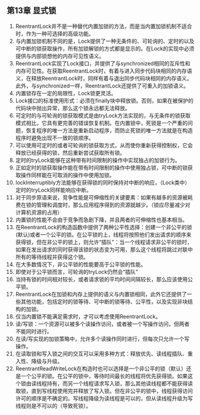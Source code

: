 ## 第13章 显式锁

1. ReentrantLock并不是一种替代内置加锁的方法，而是当内置加锁机制不适合时，作为一种可选择的高级功能。
2. 与内置加锁机制不同的是，Lock提供了一种无条件的、可轮询的、定时的以及可中断的锁获取操作，所有加锁解锁的方式都是显示的。在Lock的实现中必须提供与内部锁想他的内存可见性语义。
3. ReentrantLock实现了Lock接口，并提供了与synchronized相同的互斥性和内存可见性。在获取ReentrantLock时，有着与进入同步代码块相同的内存语义，在释放ReentrantLock时，同样有着与退出同步代码块相同的内存语义。此外，与synchronized一样，ReentrantLock还提供了可重入的加锁语义。
4. 内置锁存在一定的局限性，Lock锁更灵活。
5. Lock接口的标准使用形式：必须在finally块中释放锁。否则，如果在被保护的代码块中抛出异常，那么这个锁永远都无法释放。
6. 可定时的与可轮询的锁获取模式是由tryLock方法实现的，与无条件的锁获取模式相比，它具有更完善的错误恢复机制。在内置锁中，死锁是一个严重的问题，恢复程序的唯一方法是重新启动程序，而防止死锁的唯一方法就是在构造程序时避免出现不一致的锁顺序。
7. 可以使用可定时的或者可轮询的锁获取方式，从而使你重新获得控制权，它会释放已经获得的锁，然后重新尝试获取所有锁。
8. 定时的tryLock能够在这种带有时间限制的操作中实现独占的加锁行为。
9. 正如定时的锁获取操作能在带有时间限制的操作中使用独占锁，可中断的锁获取操作同样能在可取消的操作中使用加锁。
10. lockInterruptibly方法能够在获得锁的同时保持对中断的响应，（Lock类中）定时的tryLock同样能响应中断。
11. 对于同步原语来说，竞争性能是可伸缩性的关键要素：如果有越多的资源被耗费在锁的管理和调度时，那么应用程序得到的资源就越少。（锁应尽量减少对计算机资源的占用）
12. 内置锁的性能不会由于竞争而急剧下降，并且两者的可伸缩性也基本相当。
13. 在ReentrantLock的构造函数中提供了两种公平性选择：创建一个非公平的锁(默认)或者一个公平的锁。在公平锁的上，线程将按照他们发出请求的顺序来获得锁，但在非公平的锁上，则允许“插队”：当一个线程请求非公平的锁时，如果在发出请求的同时获得该锁的状态变为可用，那么这个线程将跳过对联中所有的等待线程并获得这个锁。
14. 在大多数情况下，非公平锁的性能要高于公平锁的性能。
15. 即使对于公平锁而言，可轮询的tryLock仍然会“插队”
16. 当持有锁的时间相对较长，或者请求锁的平均时间间隔较长，那么应该使用公平锁。
17. ReentrantLock在加锁和内存上提供的语义与内置锁相同，此外它还提供了一些其他功能，包括定时的锁等待、可中断的锁等待、公平性，以及实现非块结构的加锁。
18. 仅当内置锁不能满足需求时，才可以考虑使用ReentrantLock。
19. 读/写锁：一个资源可以被多个读操作访问，或者被一个写操作访问，但两者不能同时进行。
20. 在读/写实现的加锁策略中，允许多个读操作同时进行，但每次只允许一个写操作。
21. 在读取锁和写入锁之间的交互可以采用多种方式：释放优先、读线程插队、重入性、降级与升级。
22. ReentrantReadWriteLock在构造时也可以选择是一个非公平的锁（默认）还是一个公平的锁。在公平的锁中，等待时间最长的线程将优先获得锁。如果这个锁由读线程持有，而另一个线程请求写入锁，那么其他读线程都不能获得读取锁，直到写线程使用完并释放了写入锁。但在非公平的锁中，线程获得访问许可的顺序是不确定的。写线程降级为读线程是可以的，但从读线程升级为写线程则是不可以的（导致死锁）。
